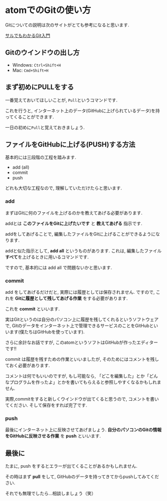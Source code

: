 # atomでのGitの使い方
Gitについての説明は次のサイトがとても参考になると思います.

[サルでもわかるGit入門](https://backlog.com/ja/git-tutorial/intro/intro1_1.html)

## Gitのウインドウの出し方

* Windows:  ```Ctrl+Shift+H```
* Mac:  ```Cmd+Shift+H```

## まず初めにPULLをする

一番覚えておいてほしいことが, ```Pull```というコマンドです.

これを行うと, インターネット上のデータ(GitHubに上げられているデータ)を持ってくることができます.

一日の初めに```Pull```と覚えておきましょう.

## ファイルをGitHubに上げる(PUSH)する方法

基本的には三段階の工程を踏みます.

* add (all)
* commit
* push

どれも大切な工程なので, 理解していただけたらと思います.

### add
まずはGitに何のファイルを上げるのかを教えてあげる必要があります.

addとは **このファイルをGitに上げたいです** と **教えてあげる** 指示です.

addをしてあげることで, 編集したファイルをGitに上げることができるようになります.

addと似た指示として, **add all** というものがあります. これは, 編集したファイル**すべて**を上げるときに用いるコマンドです.

ですので, 基本的には add all で問題ないかと思います.

### commit

add をしてあげるだけだと, 実際には履歴としては保存されません. ですので, これを **Gitに履歴として残してあげる作業** をする必要があります.

これを **commit** といいます.

実はGitというのは自分のパソコン上に履歴を残してくれるというソフトウェアで, Gitのデータをインターネット上で管理できるサービスのことをGitHubといいます(僕たちはGitHubを使っています).

さらに余計なお話ですが, このatomというソフトはGitHubが作ったエディターです!!

commit は履歴を残すための作業といいましたが, そのためにはコメントを残しておく必要があります.

コメントは何でもいいのですが, もし可能なら, 「どこを編集した」とか「どんなプログラムを作ったよ」とかを書いてもらえると参照しやすくなるかもしれません.

実際,commitをすると新しくウインドウが出てくると思うので, コメントを書いてください. そして保存をすれば完了です.

### push

最後にインターネット上に反映させてあげましょう. **自分のパソコンのGitの情報をGitHubに反映させる作業** を **push** といいます.


## 最後に

たまに, push をするとエラーが出てくることがあるかもしれません.

その時はまず **pull** をして, GitHubのデータを持ってきてからpushしてみてください.

それでも無理でしたら...相談しましょう（笑）
